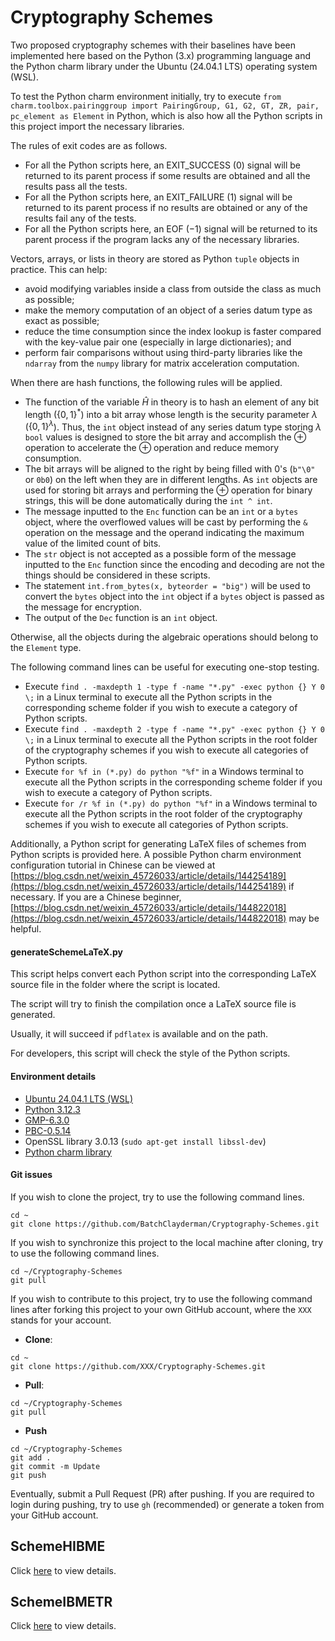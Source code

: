 # Cryptography Schemes

Two proposed cryptography schemes with their baselines have been implemented here based on the Python (3.x) programming language and the Python charm library under the Ubuntu (24.04.1 LTS) operating system (WSL). 

To test the Python charm environment initially, try to execute ``from charm.toolbox.pairinggroup import PairingGroup, G1, G2, GT, ZR, pair, pc_element as Element`` in Python, which is also how all the Python scripts in this project import the necessary libraries. 

The rules of exit codes are as follows. 
- For all the Python scripts here, an EXIT_SUCCESS ($0$) signal will be returned to its parent process if some results are obtained and all the results pass all the tests. 
- For all the Python scripts here, an EXIT_FAILURE ($1$) signal will be returned to its parent process if no results are obtained or any of the results fail any of the tests. 
- For all the Python scripts here, an EOF ($-1$) signal will be returned to its parent process if the program lacks any of the necessary libraries. 

Vectors, arrays, or lists in theory are stored as Python ``tuple`` objects in practice. This can help: 
- avoid modifying variables inside a class from outside the class as much as possible; 
- make the memory computation of an object of a series datum type as exact as possible; 
- reduce the time consumption since the index lookup is faster compared with the key-value pair one (especially in large dictionaries); and 
- perform fair comparisons without using third-party libraries like the ``ndarray`` from the ``numpy`` library for matrix acceleration computation. 

When there are hash functions, the following rules will be applied. 

- The function of the variable $\hat{H}$ in theory is to hash an element of any bit length ($\{0, 1\}^*$) into a bit array whose length is the security parameter $\lambda$ ($\{0, 1\}^\lambda$). Thus, the ``int`` object instead of any series datum type storing $\lambda$ ``bool`` values is designed to store the bit array and accomplish the $\oplus$ operation to accelerate the $\oplus$ operation and reduce memory consumption.
- The bit arrays will be aligned to the right by being filled with 0's (``b"\0"`` or ``0b0``) on the left when they are in different lengths. As ``int`` objects are used for storing bit arrays and performing the $\oplus$ operation for binary strings, this will be done automatically during the ``int ^ int``. 
- The message inputted to the ``Enc`` function can be an ``int`` or a ``bytes`` object, where the overflowed values will be cast by performing the ``&`` operation on the message and the operand indicating the maximum value of the limited count of bits.
- The ``str`` object is not accepted as a possible form of the message inputted to the ``Enc`` function since the encoding and decoding are not the things should be considered in these scripts. 
- The statement ``int.from_bytes(x, byteorder = "big")`` will be used to convert the ``bytes`` object into the ``int`` object if a ``bytes`` object is passed as the message for encryption. 
- The output of the ``Dec`` function is an ``int`` object. 

Otherwise, all the objects during the algebraic operations should belong to the ``Element`` type. 

The following command lines can be useful for executing one-stop testing. 

- Execute ``find . -maxdepth 1 -type f -name "*.py" -exec python {} Y 0 \;`` in a Linux terminal to execute all the Python scripts in the corresponding scheme folder if you wish to execute a category of Python scripts. 
- Execute ``find . -maxdepth 2 -type f -name "*.py" -exec python {} Y 0 \;`` in a Linux terminal to execute all the Python scripts in the root folder of the cryptography schemes if you wish to execute all categories of Python scripts. 
- Execute ``for %f in (*.py) do python "%f"`` in a Windows terminal to execute all the Python scripts in the corresponding scheme folder if you wish to execute a category of Python scripts.
- Execute ``for /r %f in (*.py) do python "%f"`` in a Windows terminal to execute all the Python scripts in the root folder of the cryptography schemes if you wish to execute all categories of Python scripts. 

Additionally, a Python script for generating LaTeX files of schemes from Python scripts is provided here. A possible Python charm environment configuration tutorial in Chinese can be viewed at [https://blog.csdn.net/weixin_45726033/article/details/144254189](https://blog.csdn.net/weixin_45726033/article/details/144254189) if necessary. If you are a Chinese beginner, [https://blog.csdn.net/weixin_45726033/article/details/144822018](https://blog.csdn.net/weixin_45726033/article/details/144822018) may be helpful. 

#### generateSchemeLaTeX.py

This script helps convert each Python script into the corresponding LaTeX source file in the folder where the script is located. 

The script will try to finish the compilation once a LaTeX source file is generated. 

Usually, it will succeed if ``pdflatex`` is available and on the path. 

For developers, this script will check the style of the Python scripts. 

#### Environment details

- [Ubuntu 24.04.1 LTS (WSL)](https://learn.microsoft.com/windows/wsl/install)
- [Python 3.12.3](https://www.python.org/)
- [GMP-6.3.0](https://gmplib.org/)
- [PBC-0.5.14](https://crypto.stanford.edu/pbc/download.html)
- OpenSSL library 3.0.13 (``sudo apt-get install libssl-dev``)
- [Python charm library](https://github.com/EliusSolis/charm)

#### Git issues

If you wish to clone the project, try to use the following command lines. 

```
cd ~
git clone https://github.com/BatchClayderman/Cryptography-Schemes.git
```

If you wish to synchronize this project to the local machine after cloning, try to use the following command lines. 

```
cd ~/Cryptography-Schemes
git pull
```

If you wish to contribute to this project, try to use the following command lines after forking this project to your own GitHub account, where the ``XXX`` stands for your account. 

- **Clone**: 
```
cd ~
git clone https://github.com/XXX/Cryptography-Schemes.git
```

- **Pull**: 
```
cd ~/Cryptography-Schemes
git pull
```

- **Push**
```
cd ~/Cryptography-Schemes
git add .
git commit -m Update
git push
```

Eventually, submit a Pull Request (PR) after pushing. If you are required to login during pushing, try to use ``gh`` (recommended) or generate a token from your GitHub account. 

## SchemeHIBME

Click [here](./SchemeHIBME/README.md) to view details. 

## SchemeIBMETR

Click [here](./SchemeIBMETR/README.md) to view details. 
